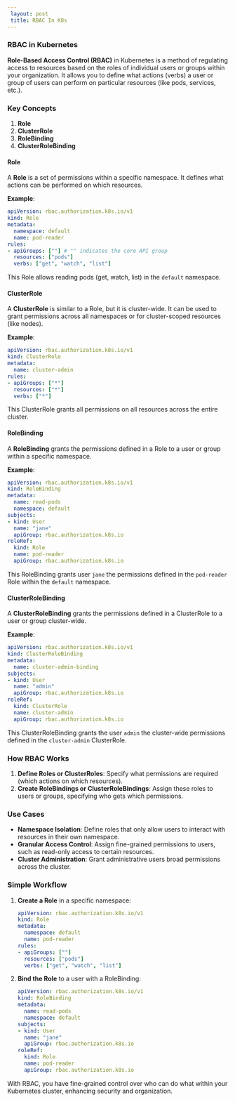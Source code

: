 ```yaml
---
 layout: post
 title: RBAC In K8s
---
```



### RBAC in Kubernetes

**Role-Based Access Control (RBAC)** in Kubernetes is a method of regulating access to resources based on the roles of individual users or groups within your organization. It allows you to define what actions (verbs) a user or group of users can perform on particular resources (like pods, services, etc.).

### Key Concepts

1. **Role**
2. **ClusterRole**
3. **RoleBinding**
4. **ClusterRoleBinding**

#### **Role**

A **Role** is a set of permissions within a specific namespace. It defines what actions can be performed on which resources.

**Example**:
```yaml
apiVersion: rbac.authorization.k8s.io/v1
kind: Role
metadata:
  namespace: default
  name: pod-reader
rules:
- apiGroups: [""] # "" indicates the core API group
  resources: ["pods"]
  verbs: ["get", "watch", "list"]
```
This Role allows reading pods (get, watch, list) in the `default` namespace.

#### **ClusterRole**

A **ClusterRole** is similar to a Role, but it is cluster-wide. It can be used to grant permissions across all namespaces or for cluster-scoped resources (like nodes).

**Example**:
```yaml
apiVersion: rbac.authorization.k8s.io/v1
kind: ClusterRole
metadata:
  name: cluster-admin
rules:
- apiGroups: ["*"]
  resources: ["*"]
  verbs: ["*"]
```
This ClusterRole grants all permissions on all resources across the entire cluster.

#### **RoleBinding**

A **RoleBinding** grants the permissions defined in a Role to a user or group within a specific namespace.

**Example**:
```yaml
apiVersion: rbac.authorization.k8s.io/v1
kind: RoleBinding
metadata:
  name: read-pods
  namespace: default
subjects:
- kind: User
  name: "jane"
  apiGroup: rbac.authorization.k8s.io
roleRef:
  kind: Role
  name: pod-reader
  apiGroup: rbac.authorization.k8s.io
```
This RoleBinding grants user `jane` the permissions defined in the `pod-reader` Role within the `default` namespace.

#### **ClusterRoleBinding**

A **ClusterRoleBinding** grants the permissions defined in a ClusterRole to a user or group cluster-wide.

**Example**:
```yaml
apiVersion: rbac.authorization.k8s.io/v1
kind: ClusterRoleBinding
metadata:
  name: cluster-admin-binding
subjects:
- kind: User
  name: "admin"
  apiGroup: rbac.authorization.k8s.io
roleRef:
  kind: ClusterRole
  name: cluster-admin
  apiGroup: rbac.authorization.k8s.io
```
This ClusterRoleBinding grants the user `admin` the cluster-wide permissions defined in the `cluster-admin` ClusterRole.

### **How RBAC Works**

1. **Define Roles or ClusterRoles**: Specify what permissions are required (which actions on which resources).
2. **Create RoleBindings or ClusterRoleBindings**: Assign these roles to users or groups, specifying who gets which permissions.

### **Use Cases**

- **Namespace Isolation**: Define roles that only allow users to interact with resources in their own namespace.
- **Granular Access Control**: Assign fine-grained permissions to users, such as read-only access to certain resources.
- **Cluster Administration**: Grant administrative users broad permissions across the cluster.

### **Simple Workflow**

1. **Create a Role** in a specific namespace:
   ```yaml
   apiVersion: rbac.authorization.k8s.io/v1
   kind: Role
   metadata:
     namespace: default
     name: pod-reader
   rules:
   - apiGroups: [""]
     resources: ["pods"]
     verbs: ["get", "watch", "list"]
   ```

2. **Bind the Role** to a user with a RoleBinding:
   ```yaml
   apiVersion: rbac.authorization.k8s.io/v1
   kind: RoleBinding
   metadata:
     name: read-pods
     namespace: default
   subjects:
   - kind: User
     name: "jane"
     apiGroup: rbac.authorization.k8s.io
   roleRef:
     kind: Role
     name: pod-reader
     apiGroup: rbac.authorization.k8s.io
   ```

With RBAC, you have fine-grained control over who can do what within your Kubernetes cluster, enhancing security and organization.